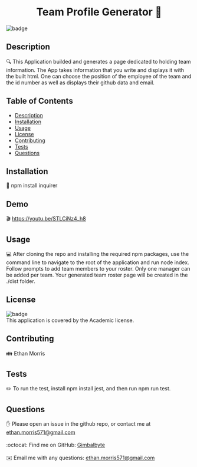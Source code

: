 <h1 align="center">Team Profile Generator 👋</h1>

![badge](https://img.shields.io/badge/license-Academic-brightgreen)<br />
## Description
🔍 This Application builded and generates a page dedicated to holding team information. The App takes information that you write and displays it with the built html. One can choose the position of the employee of the team and the id number as well as displays their github data and email.
## Table of Contents
- [Description](#description)
- [Installation](#installation)
- [Usage](#usage)
- [License](#license)
- [Contributing](#contributing)
- [Tests](#tests)
- [Questions](#questions)
## Installation
💾 npm install inquirer
## Demo
🎬 https://youtu.be/STLCiNz4_h8
## Usage
💻 After cloning the repo and installing the required npm packages, use the command line to navigate to the root of the application and run node index. Follow prompts to add team members to your roster. Only one manager can be added per team. Your generated team roster page will be created in the ./dist folder.
## License
![badge](https://img.shields.io/badge/license-Academic-brightgreen)
<br />
This application is covered by the Academic license. 
## Contributing
👪 Ethan Morris
## Tests
✏️ To run the test, install npm install jest, and then run npm run test.
## Questions
✋ Please open an issue in the github repo, or contact me at ethan.morris571@gmail.com<br />
<br />
:octocat: Find me on GitHub: [Gimbalbyte](https://github.com/Gimbalbyte)<br />
<br />
✉️ Email me with any questions: ethan.morris571@gmail.com<br /><br />
